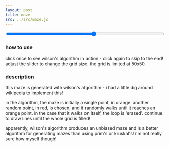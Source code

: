 ```yaml
---
layout: post
title: maze
src: ../src/maze.js
---
```



<input type="range" min="5" max="50" value="30" class="slider" id="mySlider" style="width:100%;">


### how to use
click once to see wilson's algorithm in action - click again to skip to the end! 
adjust the slider to change the grid size. the grid is limited at 50x50.

### description
this maze is generated with wilson's algorithm - i had a little dig around wikipedia to implement this! 

in the algorithm, the maze is initially a single point, in orange. another random point, in red, is chosen, and it randomly walks until it reaches an orange point. in the case that it walks on itself, the loop is 'erased'. continue to draw lines until the whole grid is filled!

apparently, wilson's algorithm produces an unbiased maze and is a better algorithm for generating mazes than using prim's or kruskal's! i'm not really sure how myself though!